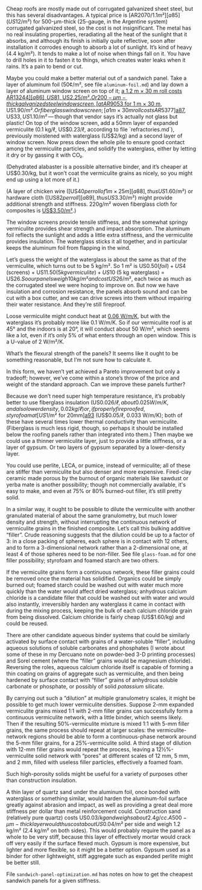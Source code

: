 Cheap roofs are mostly made out of corrugated galvanized sheet steel,
but this has several disadvantages.  A typical price is
[AR$2070/1.1m²][a85] (US$12/m²) for 500-μm-thick (25-gauge, in the
Argentine system) corrugated galvanized steel, so the cost is not
insignificant.  The metal has no real insulating properties,
reradiating all the heat of the sunlight that it absorbs, and although
its finish is initially quite reflective, soon after installation it
corrodes enough to absorb a lot of sunlight.  It’s kind of heavy (4.4
kg/m²).  It tends to make a lot of noise when things fall on it.  You
have to drill holes in it to fasten it to things, which creates water
leaks when it rains.  It’s a pain to bend or cut.

[a85]: https://articulo.mercadolibre.com.ar/MLA-799068036-chapas-techo-galvanizadas-acanalada-c-25-ternium-oferta-_JM?searchVariation=40210427267

Maybe you could make a better material out of a sandwich panel.  Take
a layer of aluminum foil (50¢/m², see file `aluminum-foil.md`) and lay
down a layer of aluminum window screen on top of it; [a 1.2 m × 30 m
roll costs AR$13244][a86], US$81, US$2.25/m².  Or 200-μm-thick
galvanized steel window screen, [at AR$9053 for 1 m × 30 m][a91],
US$1.90/m².  Or fiberglass window screen; [a 1 m × 30 m roll costs
AR$5377][a87], US$33, US$1.10/m² — though that vendor says it’s
actually not glass but plastic!  On top of the window screen, add a
50mm layer of expanded vermiculite (0.1 kg/ℓ, US$0.23/ℓ, according to
file `refractories.md`), previously moistened with waterglass
(US$2/kg) and a second layer of window screen.  Now press down the
whole pile to ensure good contact among the vermiculite particles, and
solidify the waterglass, either by letting it dry or by gassing it
with CO₂.

(Dehydrated alabaster is a possible alternative binder, and it’s
cheaper at US$0.30/kg, but it won’t coat the vermiculite grains as
nicely, so you might end up using a lot more of it.)

[a91]: https://articulo.mercadolibre.com.ar/MLA-782275624-tejido-tela-mosquitera-galvanizado-rollo-1-x-30-mts-_JM
[a87]: https://articulo.mercadolibre.com.ar/MLA-904121645-tela-mosquitero-de-fibra-vidrio-rollo-1-metro-x-30-metros-mm-_JM
[a86]: https://articulo.mercadolibre.com.ar/MLA-886617841-tejido-tela-mosquitera-aluminio-rollo-120x30-mts-no-se-oxida-_JM

(A layer of chicken wire ([US$40 per roll of 1 m × 25 m][a88], thus
US$1.60/m²) or hardware cloth ([US$82 per roll][a89], thus US$3.30/m²)
might provide additional strength and stiffness.  220g/m² woven
fiberglass cloth for composites is [US$3.50/m²][a90].)

[a90]: https://articulo.mercadolibre.com.ar/MLA-615625188-fibra-de-vidrio-en-tela-roving-220-grsm2-multiples-usos-_JM
[a89]: https://articulo.mercadolibre.com.ar/MLA-907005386-tejido-electrosoldado-50x50mm-16-malla-1x25-m-alambre-_JM
[a88]: https://articulo.mercadolibre.com.ar/MLA-922604748-tejido-hexagonal-gallinero-1-x-1-m-x-25-m-importador-_JM

The window screens provide tensile stiffness, and the somewhat springy
vermiculite provides shear strength and impact absorption.  The
aluminum foil reflects the sunlight and adds a little extra stiffness,
and the vermiculite provides insulation.  The waterglass sticks it all
together, and in particular keeps the aluminum foil from flapping in
the wind.

Let’s guess the weight of the waterglass is about the same as that of
the vermiculite, which turns out to be 5 kg/m².  So 1 m² is US$0.50
(foil) + US$4 (screens) + US$11.50 (5 kg vermiculite) + US$10 (5 kg
waterglass) = US$26.  So our panels weigh 10 kg/m² and cost US$26/m²,
each twice as much as the corrugated steel we were hoping to improve
on.  But now we have insulation and corrosion resistance, the panels
absorb sound and can be cut with a box cutter, and we can drive screws
into them without impairing their water resistance.  And they’re still
fireproof.

Loose vermiculite might conduct heat at [0.06 W/m/K][a92], but with
the waterglass it’s probably more like 0.1 W/m/K.  So if our
vermiculite roof is at 45° and the indoors is at 20°, it will conduct
about 50 W/m², which seems like a lot, even if it’s only 5% of what
enters through an open window.  This is a U-value of 2 W/m²/K.

[a92]: https://www.vermiculite.org/wp-content/uploads/2014/09/Vermiculite-Data.pdf

What’s the flexural strength of the panels?  It seems like it ought to
be something reasonable, but I’m not sure how to calculate it.

In this form, we haven’t yet achieved a Pareto improvement but only a
tradeoff; however, we’ve come within a stone’s throw of the price and
weight of the standard approach.  Can we improve these panels further?

Because we don’t need super high temperature resistance, it’s probably
better to use fiberglass insulation (US$0.026/ℓ, about 0.025 W/m/K,
and also lower density, 0.02 kg/ℓ) or, if properly fireproofed,
styrofoam at [US$1/m² for 20mm][a93] (US$0.05/ℓ, 0.033 W/m/K); both of
these have several times lower thermal conductivity than vermiculite.
(Fiberglass is much less rigid, though, so perhaps it should be
installed below the roofing panels rather than integrated into them.)
Then maybe we could use a thinner vermiculite layer, just to provide a
little stiffness, or a layer of gypsum.  Or two layers of gypsum
separated by a lower-density layer.

[a93]: https://articulo.mercadolibre.com.ar/MLA-624937603-plancha-de-telgopor-1m-x-1m-x-20mm-casa-scalise-_JM

You could use perlite, LECA, or pumice, instead of vermiculite; all of
these are stiffer than vermiculite but also denser and more expensive.
Fired-clay ceramic made porous by the burnout of organic materials
like sawdust or yerba mate is another possibility; though not
commercially available, it's easy to make, and even at 75% or 80%
burned-out filler, it’s still pretty solid.

In a similar way, it ought to be possible to dilute the vermiculite
with another granulated material of about the same granulometry, but
much lower density and strength, without interrupting the continuous
network of vermiculite grains in the finished composite.  Let’s call
this bulking additive “filler”.  Crude reasoning suggests that the
dilution could be up to a factor of 3: in a close packing of spheres,
each sphere is in contact with 12 others, and to form a 3-dimensional
network rather than a 2-dimensional one, at least 4 of those spheres
need to be non-filler.  See file `glass-foam.md` for one filler
possibility; styrofoam and foamed starch are two others.

If the vermiculite grains form a continuous network, these filler
grains could be removed once the material has solidified.  Organics
could be simply burned out; foamed starch could be washed out with
water much more quickly than the water would affect dried waterglass;
anhydrous calcium chloride is a candidate filler that could be washed
out with water and would also instantly, irreversibly harden any
waterglass it came in contact with during the mixing process, keeping
the bulk of each calcium chloride grain from being dissolved.  Calcium
chloride is fairly cheap (US$1.60/kg) and could be reused.

There are other candidate aqueous binder systems that could be
similarly activated by surface contact with grains of a water-soluble
“filler”, including aqueous solutions of soluble carbonates and
phosphates (I wrote about some of these in my Dercuano note on
powder-bed 3-D printing processes) and Sorel cement (where the
“filler” grains would be magnesium chloride).  Reversing the roles,
aqueous calcium chloride itself is capable of forming a thin coating
on grains of aggregate such as vermiculite, and then being hardened by
surface contact with “filler” grains of anhydrous soluble carbonate or
phosphate, or possibly of solid *potassium* silicate.

By carrying out such a “dilution” at multiple granulometry scales, it
might be possible to get much lower vermiculite densities.  Suppose
2-mm expanded vermiculite grains mixed 1:1 with 2-mm filler grains can
successfully form a continuous vermiculite network, with a little
binder, which seems likely.  Then if the resulting 50%-vermiculite
mixture is mixed 1:1 with 5-mm filler grains, the same process should
repeat at larger scales: the vermiculite-network regions should be
able to form a continuous-phase network around the 5-mm filler grains,
for a 25%-vermiculite solid.  A third stage of dilution with 12-mm
filler grains would repeat the process, leaving a 12½%-vermiculite
solid network with “pores” at different scales of 12 mm, 5 mm, and 2
mm, filled with useless filler particles, effectively a foamed foam.

Such high-porosity solids might be useful for a variety of purposes
other than construction insulation.

A thin layer of quartz sand under the aluminum foil, once bonded with
waterglass or something similar, would harden the aluminum-foil
surface greatly against abrasion and impact, as well as providing a
great deal more stiffness per dollar than metal reinforcement could.
Construction sand (relatively pure quartz) costs US$0.03/kg and weighs
about 2.4 g/cc.  A 500-μm-thick layer would thus cost about US$0.04/m²
per side and weigh 1.2 kg/m² (2.4 kg/m² on both sides).  This would
probably require the panel as a whole to be very stiff, because this
layer of effectively mortar would crack off very easily if the surface
flexed much.  Gypsum is more expensive, but lighter and more flexible,
so it might be a better option.  Gypsum used as a binder for other
lightweight, stiff aggregate such as expanded perlite might be better
still.

File `sandwich-panel-optimization.md` has notes on how to get the
cheapest sandwich panels for a given stiffness.
